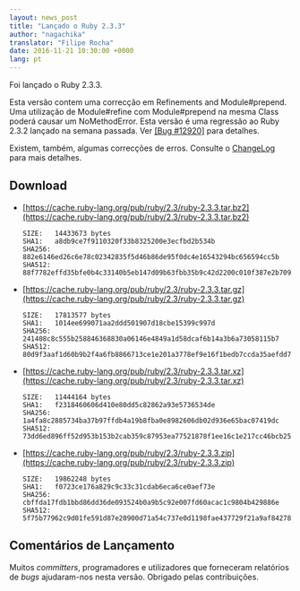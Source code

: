 ```yaml
---
layout: news_post
title: "Lançado o Ruby 2.3.3"
author: "nagachika"
translator: "Filipe Rocha"
date: 2016-11-21 10:30:00 +0000
lang: pt
---
```


Foi lançado o Ruby 2.3.3.

Esta versão contem uma correcção em Refinements and Module#prepend.
Uma utilização de Module#refine com Module#prepend na mesma Class poderá causar um NoMethodError.
Esta versão é uma regressão ao Ruby 2.3.2 lançado na semana passada.
Ver [[Bug #12920]](https://bugs.ruby-lang.org/issues/12920) para detalhes.

Existem, também, algumas correcções de erros.
Consulte o [ChangeLog](http://svn.ruby-lang.org/repos/ruby/tags/v2_3_3/ChangeLog)
para mais detalhes.

## Download

* [https://cache.ruby-lang.org/pub/ruby/2.3/ruby-2.3.3.tar.bz2](https://cache.ruby-lang.org/pub/ruby/2.3/ruby-2.3.3.tar.bz2)

      SIZE:   14433673 bytes
      SHA1:   a8db9ce7f9110320f33b8325200e3ecfbd2b534b
      SHA256: 882e6146ed26c6e78c02342835f5d46b86de95f0dc4e16543294bc656594cc5b
      SHA512: 88f7782effd35bfe0b4c33140b5eb147d09b63fbb35b9c42d2200c010f387e2b70984ead1eca86569e8ec31f08b35289d440c0ca76b662dadb760f848e863d91

* [https://cache.ruby-lang.org/pub/ruby/2.3/ruby-2.3.3.tar.gz](https://cache.ruby-lang.org/pub/ruby/2.3/ruby-2.3.3.tar.gz)

      SIZE:   17813577 bytes
      SHA1:   1014ee699071aa2ddd501907d18cbe15399c997d
      SHA256: 241408c8c555b258846368830a06146e4849a1d58dcaf6b14a3b6a73058115b7
      SHA512: 80d9f3aaf1d60b9b2f4a6fb8866713ce1e201a3778ef9e16f1bedb7ccda35aefdd7babffbed1560263bd95ddcfe948f0c9967b5077a89db8b2e18cacc7323975

* [https://cache.ruby-lang.org/pub/ruby/2.3/ruby-2.3.3.tar.xz](https://cache.ruby-lang.org/pub/ruby/2.3/ruby-2.3.3.tar.xz)

      SIZE:   11444164 bytes
      SHA1:   f2318460606d410e80dd5c82862a93e5736534de
      SHA256: 1a4fa8c2885734ba37b97ffdb4a19b8fba0e8982606db02d936e65bac07419dc
      SHA512: 73dd6ed896ff52d953b153b2cab359c87953ea77521878f1ee16c1e217cc46bcb253100debe61ba631e6ffa0bc773e592d603a374508ed5189a311136ccd8d20

* [https://cache.ruby-lang.org/pub/ruby/2.3/ruby-2.3.3.zip](https://cache.ruby-lang.org/pub/ruby/2.3/ruby-2.3.3.zip)

      SIZE:   19862248 bytes
      SHA1:   f0723ce176a829c9c33c31cdab6eca6ce0aef73e
      SHA256: cbffda17fdb1bbd86dd36de093524b0a9b5c92e007fd60acac1c9804b429886e
      SHA512: 5f75b77962c9d01fe591d87e20900d71a54c737e0d1198fae437729f21a9af84278a91ee73e850b5f49361b3cbf48af7a0a3ed9920cce932b58fd8e2420d5b26

## Comentários de Lançamento

Muitos *committers*, programadores e utilizadores que forneceram relatórios de *bugs* ajudaram-nos nesta versão.
Obrigado pelas contribuições.

